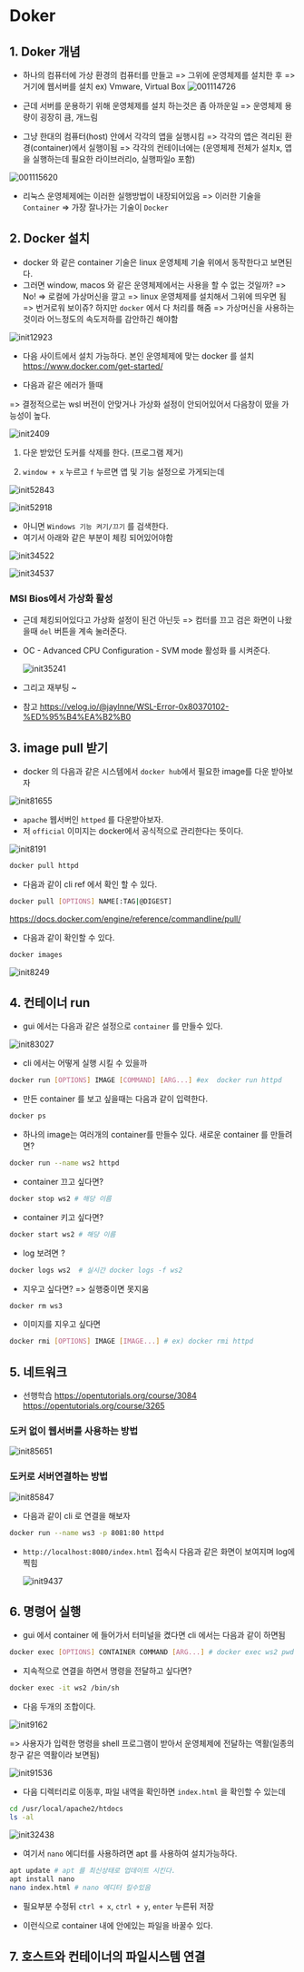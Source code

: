 # Doker

## 1. Doker 개념

- 하나의 컴퓨터에 가상 환경의 컴퓨터를 만들고 => 그위에 운영체제를 설치한 후 => 거기에 웹서버를 설치
  ex) Vmware, Virtual Box
  ![001114726](./img/001114726.png)

- 근데 서버를 운용하기 위해 운영체제를 설치 하는것은 좀 아까운일 => 운영체제 용량이 굉장히 큼, 개느림
- 그냥 한대의 컴퓨터(host) 안에서 각각의 앱을 실행시킴 => 각각의 앱은 격리된 환경(container)에서 실행이됨 => 각각의 컨테이너에는 (운영체제 전체가 설치x, 앱을 실행하는데 필요한 라이브러리o, 실행파일o 포함)

![001115620](./img/001115620.png)

- 리눅스 운영체제에는 이러한 실행방법이 내장되어있음 => 이러한 기술을 `Container` => 가장 잘나가는 기술이 `Docker`

## 2. Docker 설치

- docker 와 같은 container 기술은 linux 운영체제 기술 위에서 동작한다고 보면된다.
- 그러면 window, macos 와 같은 운영체제에서는 사용을 할 수 없는 것일까? => No!
  => 로컬에 가상머신을 깔고 => linux 운영체제를 설치해서 그위에 띄우면 됨 => 번거로워 보이쥬? 하지만 `docker` 에서 다 처리를 해줌 => 가상머신을 사용하는것이라 어느정도의 속도저하를 감안하긴 해야함

![init12923](./img/init12923.png)

- 다음 사이트에서 설치 가능하다. 본인 운영체제에 맞는 docker 를 설치
  <https://www.docker.com/get-started/>

- 다음과 같은 에러가 뜰때

=> 결정적으로는 wsl 버전이 안맞거나 가상화 설정이 안되어있어서 다음창이 떴을 가능성이 높다.

![init2409](./img/init2409.png)

1.  다운 받았던 도커를 삭제를 한다. (프로그램 제거)

2.  `window + x` 누르고 `f` 누르면 앱 및 기능 설정으로 가게되는데

![init52843](./img/init52843.png)

![init52918](./img/init52918.png)

- 아니면 `Windows 기능 켜기/끄기` 를 검색한다.
- 여기서 아래와 같은 부분이 체킹 되어있어야함

![init34522](./img/init34522.png)

![init34537](./img/init34537.png)

### MSI Bios에서 가상화 활성

- 근데 체킹되어있다고 가상화 설정이 된건 아닌듯 => 컴터를 끄고 검은 화면이 나왔을때 `del` 버튼을 계속 눌러준다.
- OC - Advanced CPU Configuration - SVM mode 활성화 를 시켜준다.

  ![init35241](./img/init35241.png)

- 그리고 재부팅 ~

- 참고
  <https://velog.io/@jaylnne/WSL-Error-0x80370102-%ED%95%B4%EA%B2%B0>

## 3. image pull 받기

- docker 의 다음과 같은 시스템에서 `docker hub`에서 필요한 image를 다운 받아보자

![init81655](./img/init81655.png)

- `apache` 웹서버인 `httped` 를 다운받아보자.
- 저 `official` 이미지는 docker에서 공식적으로 관리한다는 뜻이다.

![init8191](./img/init8191.png)

```sh
docker pull httpd
```

- 다음과 같이 cli ref 에서 확인 할 수 있다.

```sh
docker pull [OPTIONS] NAME[:TAG|@DIGEST]
```

<https://docs.docker.com/engine/reference/commandline/pull/>

- 다음과 같이 확인할 수 있다.

```sh
docker images
```

![init8249](./img/init8249.png)

## 4. 컨테이너 run

- gui 에서는 다음과 같은 설정으로 `container` 를 만들수 있다.

![init83027](./img/init83027.png)

- cli 에서는 어떻게 실행 시킬 수 있을까

```sh
docker run [OPTIONS] IMAGE [COMMAND] [ARG...] #ex  docker run httpd
```

- 만든 container 를 보고 싶을때는 다음과 같이 입력한다.

```sh
docker ps
```

- 하나의 image는 여러개의 container를 만들수 있다. 새로운 container 를 만들려면?

```sh
docker run --name ws2 httpd
```

- container 끄고 싶다면?

```sh
docker stop ws2 # 해당 이름
```

- container 키고 싶다면?

```sh
docker start ws2 # 해당 이름
```

- log 보려면 ?

```sh
docker logs ws2  # 실시간 docker logs -f ws2
```

- 지우고 싶다면? => 실행중이면 못지움

```sh
docker rm ws3
```

- 이미지를 지우고 싶다면

```sh
docker rmi [OPTIONS] IMAGE [IMAGE...] # ex) docker rmi httpd
```

## 5. 네트워크

- 선행학습
  <https://opentutorials.org/course/3084>
  <https://opentutorials.org/course/3265>

### 도커 없이 웹서버를 사용하는 방법

![init85651](./img/init85651.png)

### 도커로 서버연결하는 방법

![init85847](./img/init85847.png)

- 다음과 같이 cli 로 연결을 해보자

```sh
docker run --name ws3 -p 8081:80 httpd
```

- `http://localhost:8080/index.html` 접속시 다음과 같은 화면이 보여지며 log에 찍힘

  ![init9437](./img/init9437.png)

## 6. 명령어 실행

- gui 에서 container 에 들어가서 터미널을 켰다면 cli 에서는 다음과 같이 하면됨

```sh
docker exec [OPTIONS] CONTAINER COMMAND [ARG...] # docker exec ws2 pwd
```

- 지속적으로 연결을 하면서 명령을 전달하고 싶다면?

```sh
docker exec -it ws2 /bin/sh
```

- 다음 두개의 조합이다.

![init9162](./img/init9162.png)

=> 사용자가 입력한 명령을 shell 프로그램이 받아서 운영체제에 전달하는 역활(일종의 창구 같은 역활이라 보면됨)

![init91536](./img/init91536.png)

- 다음 디렉터리로 이동후, 파일 내역을 확인하면 `index.html` 을 확인할 수 있는데

```sh
cd /usr/local/apache2/htdocs
ls -al
```

![init32438](./img/init32438.png)

- 여기서 `nano` 에디터를 사용하려면 apt 를 사용하여 설치가능하다.

```sh
apt update # apt 를 최신상태로 업데이트 시킨다.
apt install nano
nano index.html # nano 에디터 킬수있음
```

- 필요부분 수정뒤 `ctrl + x`, `ctrl + y`, `enter` 누른뒤 저장

- 이런식으로 container 내에 안에있는 파일을 바꿀수 있다.

## 7. 호스트와 컨테이너의 파일시스템 연결
